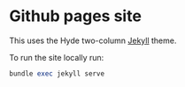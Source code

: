 # Github pages site

This uses the Hyde two-column [Jekyll](http://jekyllrb.com) theme.

To run the site locally run:

```ruby
bundle exec jekyll serve
```